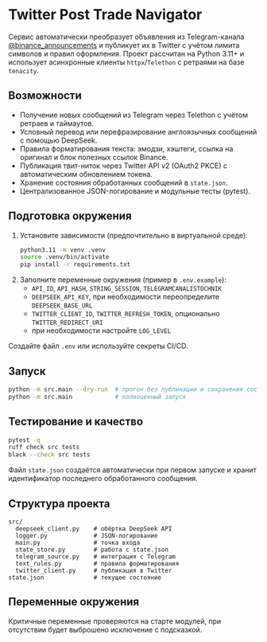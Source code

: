 # Twitter Post Trade Navigator

Сервис автоматически преобразует объявления из Telegram-канала [@binance_announcements](https://t.me/binance_announcements) и публикует их в Twitter с учётом лимита символов и правил оформления. Проект рассчитан на Python 3.11+ и использует асинхронные клиенты `httpx`/`Telethon` с ретраями на базе `tenacity`.

## Возможности

- Получение новых сообщений из Telegram через Telethon с учётом ретраев и таймаутов.
- Условный перевод или перефразирование англоязычных сообщений с помощью DeepSeek.
- Правила форматирования текста: эмодзи, хэштеги, ссылка на оригинал и блок полезных ссылок Binance.
- Публикация твит-ниток через Twitter API v2 (OAuth2 PKCE) с автоматическим обновлением токена.
- Хранение состояния обработанных сообщений в `state.json`.
- Централизованное JSON-логирование и модульные тесты (pytest).

## Подготовка окружения

1. Установите зависимости (предпочтительно в виртуальной среде):
   ```bash
   python3.11 -m venv .venv
   source .venv/bin/activate
   pip install -r requirements.txt
   ```
2. Заполните переменные окружения (пример в `.env.example`):
   - `API_ID`, `API_HASH`, `STRING_SESSION`, `TELEGRAMCANALISTOCHNIK`
   - `DEEPSEEK_API_KEY`, при необходимости переопределите `DEEPSEEK_BASE_URL`
   - `TWITTER_CLIENT_ID`, `TWITTER_REFRESH_TOKEN`, опционально `TWITTER_REDIRECT_URI`
   - при необходимости настройте `LOG_LEVEL`

Создайте файл `.env` или используйте секреты CI/CD.

## Запуск

```bash
python -m src.main --dry-run  # прогон без публикации и сохранения состояния
python -m src.main            # полноценный запуск
```

## Тестирование и качество

```bash
pytest -q
ruff check src tests
black --check src tests
```

Файл `state.json` создаётся автоматически при первом запуске и хранит идентификатор последнего обработанного сообщения.

## Структура проекта

```
src/
  deepseek_client.py    # обёртка DeepSeek API
  logger.py             # JSON-логирование
  main.py               # точка входа
  state_store.py        # работа с state.json
  telegram_source.py    # интеграция с Telegram
  text_rules.py         # правила форматирования
  twitter_client.py     # публикация в Twitter
state.json              # текущее состояние
```

## Переменные окружения

Критичные переменные проверяются на старте модулей, при отсутствии будет выброшено исключение с подсказкой.
